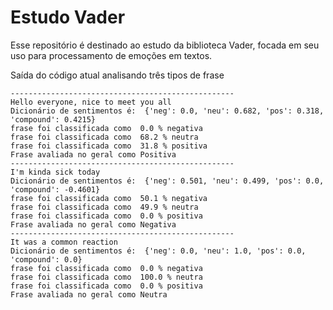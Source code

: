 # Estudo Vader

Esse repositório é destinado ao estudo da biblioteca Vader, focada em seu uso para processamento de emoções em textos.

Saída do código atual analisando três tipos de frase
```
--------------------------------------------------
Hello everyone, nice to meet you all
Dicionário de sentimentos é:  {'neg': 0.0, 'neu': 0.682, 'pos': 0.318, 'compound': 0.4215}
frase foi classificada como  0.0 % negativa
frase foi classificada como  68.2 % neutra
frase foi classificada como  31.8 % positiva
Frase avaliada no geral como Positiva
--------------------------------------------------
I'm kinda sick today
Dicionário de sentimentos é:  {'neg': 0.501, 'neu': 0.499, 'pos': 0.0, 'compound': -0.4601}
frase foi classificada como  50.1 % negativa
frase foi classificada como  49.9 % neutra
frase foi classificada como  0.0 % positiva
Frase avaliada no geral como Negativa
--------------------------------------------------
It was a common reaction
Dicionário de sentimentos é:  {'neg': 0.0, 'neu': 1.0, 'pos': 0.0, 'compound': 0.0}
frase foi classificada como  0.0 % negativa
frase foi classificada como  100.0 % neutra
frase foi classificada como  0.0 % positiva
Frase avaliada no geral como Neutra

```